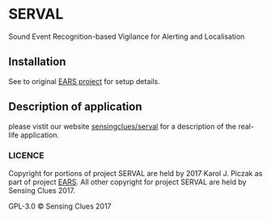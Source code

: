 # SERVAL

Sound Event Recognition-based Vigilance for Alerting and Localisation


## Installation
See to original [EARS project](https://github.com/karoldvl/EARS/tree/master/ears) for setup details. 

## Description of application

please vistit our website [sensingclues/serval](https://sensingclues.com/serval/) for a description of the real-life application.

### LICENCE
Copyright for portions of project SERVAL are held by 2017 Karol J. Piczak as part of project [EARS](https://github.com/karoldvl/EARS). All other copyright for project SERVAL are held by Sensing Clues 2017.

GPL-3.0 © Sensing Clues 2017 
